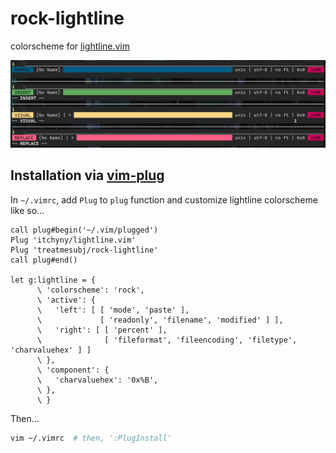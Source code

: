 # rock-lightline

colorscheme for [lightline.vim](https://github.com/itchyny/lightline.vim)

![](./images/demo.png)

## Installation via [vim-plug](https://github.com/junegunn/vim-plug) 

In `~/.vimrc`, add `Plug` to `plug` function and customize lightline colorscheme like so...

```vimscript
call plug#begin('~/.vim/plugged')
Plug 'itchyny/lightline.vim'
Plug 'treatmesubj/rock-lightline'
call plug#end()

let g:lightline = {
      \ 'colorscheme': 'rock',
      \ 'active': {
      \   'left': [ [ 'mode', 'paste' ],
      \             [ 'readonly', 'filename', 'modified' ] ],
      \   'right': [ [ 'percent' ],
      \              [ 'fileformat', 'fileencoding', 'filetype', 'charvaluehex' ] ]
      \ },
      \ 'component': {
      \   'charvaluehex': '0x%B',
      \ },
      \ }
```

Then...
```bash
vim ~/.vimrc  # then, ':PlugInstall'
```

